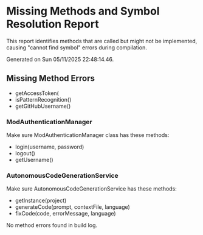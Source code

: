 # Missing Methods and Symbol Resolution Report 
 
This report identifies methods that are called but might not be implemented,  
causing "cannot find symbol" errors during compilation. 
 
Generated on Sun 05/11/2025 22:48:14.46. 
 
## Missing Method Errors 
 
- getAccessToken(
- isPatternRecognition() 
- getGitHubUsername() 
 
### ModAuthenticationManager 
 
Make sure ModAuthenticationManager class has these methods: 
- login(username, password) 
- logout() 
- getUsername() 
 
### AutonomousCodeGenerationService 
 
Make sure AutonomousCodeGenerationService has these methods: 
- getInstance(project) 
- generateCode(prompt, contextFile, language) 
- fixCode(code, errorMessage, language) 
 
No method errors found in build log. 
